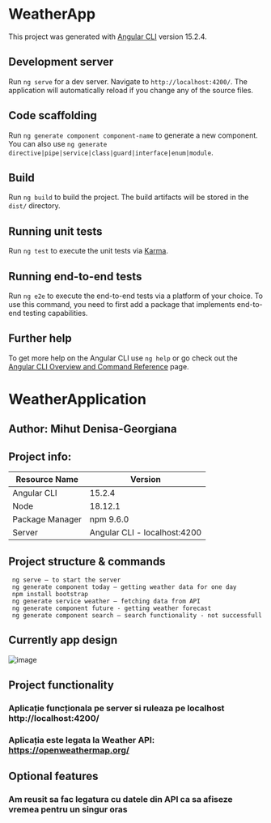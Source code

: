 # WeatherApp

This project was generated with [Angular CLI](https://github.com/angular/angular-cli) version 15.2.4.

## Development server

Run `ng serve` for a dev server. Navigate to `http://localhost:4200/`. The application will automatically reload if you change any of the source files.

## Code scaffolding

Run `ng generate component component-name` to generate a new component. You can also use `ng generate directive|pipe|service|class|guard|interface|enum|module`.

## Build

Run `ng build` to build the project. The build artifacts will be stored in the `dist/` directory.

## Running unit tests

Run `ng test` to execute the unit tests via [Karma](https://karma-runner.github.io).

## Running end-to-end tests

Run `ng e2e` to execute the end-to-end tests via a platform of your choice. To use this command, you need to first add a package that implements end-to-end testing capabilities.

## Further help

To get more help on the Angular CLI use `ng help` or go check out the [Angular CLI Overview and Command Reference](https://angular.io/cli) page.

# WeatherApplication

## Author: Mihut Denisa-Georgiana

## Project info:

| Resource Name  | Version |
| ------------- | ------------- |
| Angular CLI | 15.2.4 |
| Node  | 18.12.1  |
| Package Manager  | npm 9.6.0 |
| Server  | Angular CLI - localhost:4200  |

##	Project structure & commands

```
 ng serve – to start the server
 ng generate component today – getting weather data for one day
 npm install bootstrap 
 ng generate service weather – fetching data from API
 ng generate component future - getting weather forecast
 ng generate component search – search functionality - not successfull
```
## Currently app design
 ![image](https://user-images.githubusercontent.com/73034929/231351994-6cb2d03d-2fc8-4351-bbaf-33d3df597dcd.png)

## Project functionality
###	Aplicație funcționala pe server si ruleaza pe localhost http://localhost:4200/
###	Aplicația este legata la Weather API: https://openweathermap.org/
## Optional features 
###	Am reusit sa fac legatura cu datele din API ca sa afiseze vremea pentru un singur oras




